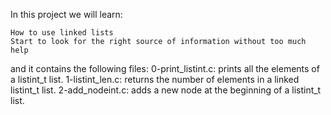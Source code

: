 In this project we will learn:

    How to use linked lists
    Start to look for the right source of information without too much help
and it contains the following files:
0-print_listint.c: prints all the elements of a listint_t list.
1-listint_len.c:  returns the number of elements in a linked listint_t list.
2-add_nodeint.c: adds a new node at the beginning of a listint_t list.
